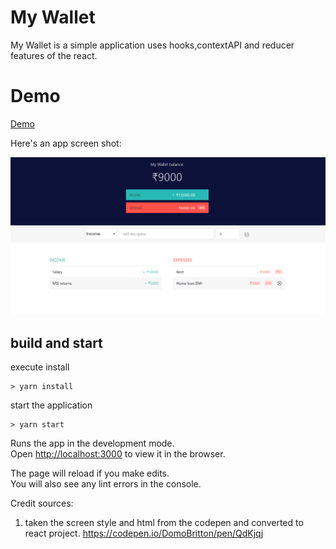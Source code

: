 # My Wallet

My Wallet is a simple application uses hooks,contextAPI and reducer features of the react.

# Demo
<a href="http://uttesh.com/mywallet" target="_blank">Demo</a>

Here's an app screen shot:

![MyWallet](app.png)

## build and start
execute install
```
> yarn install
```
start the application
```
> yarn start
```

Runs the app in the development mode.<br />
Open [http://localhost:3000](http://localhost:3000) to view it in the browser.

The page will reload if you make edits.<br />
You will also see any lint errors in the console.

Credit sources:
 1. taken the screen style and html from the codepen and converted to react project.
    https://codepen.io/DomoBritton/pen/QdKjqj
